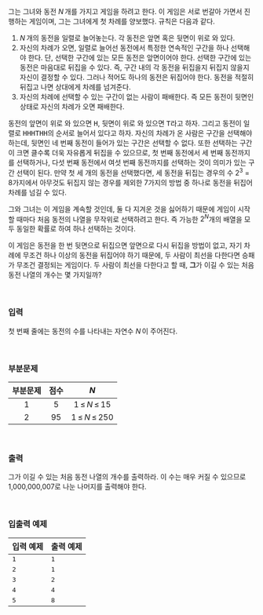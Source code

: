 그는 그녀와 동전 <span class="tex-span"><i>N</i>&thinsp;</span>개를 가지고 게임을 하려고 한다. 이 게임은 서로 번갈아 가면서 진행하는 게임이며, 그는 그녀에게 첫 차례를 양보했다. 규칙은 다음과 같다.

1.	<span class="tex-span"><i>N</i>&thinsp;</span>개의 동전을 일렬로 늘어놓는다. 각 동전은 앞면 혹은 뒷면이 위로 와 있다.
2.	자신의 차례가 오면, 일렬로 늘어선 동전에서 특정한 연속적인 구간을 하나 선택해야 한다. 단, 선택한 구간에 있는 모든 동전은 앞면이어야 한다. 선택한 구간에 있는 동전은 마음대로 뒤집을 수 있다. 즉, 구간 내의 각 동전을 뒤집을지 뒤집지 않을지 자신이 결정할 수 있다. 그러나 적어도 하나의 동전은 뒤집어야 한다. 동전을 적절히 뒤집고 나면 상대에게 차례를 넘겨준다.
3.	자신의 차례에 선택할 수 있는 구간이 없는 사람이 패배한다. 즉 모든 동전이 뒷면인 상태로 자신의 차례가 오면 패배한다.

동전의 앞면이 위로 와 있으면 <samp>H</samp>, 뒷면이 위로 와 있으면 <samp>T</samp>라고 하자. 그리고 동전이 일렬로 <samp>HHHTHH</samp>의 순서로 늘어서 있다고 하자. 자신의 차례가 온 사람은 구간을 선택해야 하는데, 뒷면인 네 번째 동전이 들어가 있는 구간은 선택할 수 없다. 또한 선택하는 구간이 크면 클수록 더욱 자유롭게 뒤집을 수 있으므로, 첫 번째 동전에서 세 번째 동전까지를 선택하거나, 다섯 번째 동전에서 여섯 번째 동전까지를 선택하는 것이 의미가 있는 구간 선택이 된다. 만약 첫 세 개의 동전을 선택했다면, 세 동전을 뒤집는 경우의 수 <span class="tex-span">2<sup class="upper-index">3</sup> = 8</span>가지에서 아무것도 뒤집지 않는 경우를 제외한 <span class="tex-span">7</span>가지의 방법 중 하나로 동전을 뒤집어 차례를 넘길 수 있다.

그와 그녀는 이 게임을 계속할 것인데, 둘 다 지겨운 것을 싫어하기 때문에 게임이 시작할 때마다 처음 동전의 나열을 무작위로 선택하려고 한다. 즉 가능한 <span class="tex-span">2<sup class="upper-index"><i>N</i></sup></span>개의 배열을 모두 동일한 확률로 하여 하나 선택하는 것이다.

이 게임은 동전을 한 번 뒷면으로 뒤집으면 앞면으로 다시 뒤집을 방법이 없고, 자기 차례에 무조건 하나 이상의 동전을 뒤집어야 하기 때문에, 두 사람이 최선을 다한다면 승패가 무조건 결정되는 게임이다. 두 사람이 최선을 다한다고 할 때, <b>그</b>가 이길 수 있는 처음 동전 나열의 개수는 몇 가지일까?

<br>

### 입력

첫 번째 줄에는 동전의 수를 나타내는 자연수 <span class="tex-span"><i>N</i>&thinsp;</span>이 주어진다.

<br>

### 부분문제

<div class="row">
<div class="col-sm-4 col-md-4 col-lg-4">
<div class='table-responsive'>
<table class='table table-bordered' id="subtasks_table_for_problems">
<thead>
 <tr>
  <th class="col-sm-2 col-md-2 col-lg-2"><center>부분문제</center></th>
  <th class="col-sm-1 col-md-1 col-lg-1"><center>점수</center></th>
  <th class="col-sm-3 col-md-3 col-lg-3"><center><span class="tex-span"><i>N</i></span></center></th>
 </tr>
</thead>
<tbody>
 <tr>
  <td><center>1</center></td>
  <td><center>5</center></td>
  <td><center><span class="tex-span">1&thinsp;&le;&thinsp;<i>N</i>&thinsp;&le;&thinsp;15</span></center></td>
 </tr>
 <tr>
  <td><center>2</center></td>
  <td><center>95</center></td>
  <td><center><span class="tex-span">1&thinsp;&le;&thinsp;<i>N</i>&thinsp;&le;&thinsp;250</span></center></td>
 </tr>
</tbody>
</table>
</div>
</div>
</div>

<br>

### 출력

그가 이길 수 있는 처음 동전 나열의 개수를 출력하라. 이 수는 매우 커질 수 있으므로 <span class="tex-span">1,000,000,007</span>로 나눈 나머지를 출력해야 한다.

<br>

### 입출력 예제

<table class="table table-condensed table-bordered " id="examples_table">
	<thead>
		<tr>
			<th class="col-lg-6 col-md-6 col-sm-6">입력 예제</th>
			<th class="col-lg-6 col-md-6 col-sm-6">출력 예제</th>
		</tr>
	</thead>
	<tbody>
		<tr><td><samp>1</samp></td><td><samp>1</samp></td></tr>
		<tr><td><samp>2</samp></td><td><samp>1</samp></td></tr>
		<tr><td><samp>3</samp></td><td><samp>2</samp></td></tr>
		<tr><td><samp>4</samp></td><td><samp>4</samp></td></tr>
		<tr><td><samp>5</samp></td><td><samp>8</samp></td></tr>
    </tbody>
</table>
